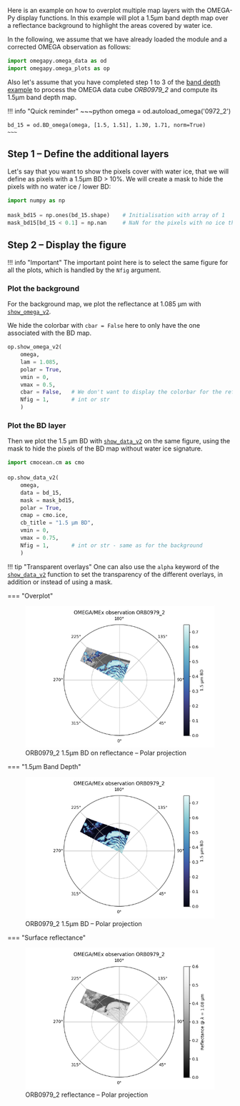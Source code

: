 Here is an example on how to overplot multiple map layers with the OMEGA-Py display functions.
In this example will plot a 1.5μm band depth map over a reflectance background to highlight the areas 
covered by water ice.

In the following, we assume that we have already loaded the module and a corrected OMEGA observation
as follows:
~~~python
import omegapy.omega_data as od
import omegapy.omega_plots as op
~~~

Also let's assume that you have completed step 1 to 3 of the [band depth example](../band_depth/) to
process the OMEGA data cube *ORB0979_2* and compute its 1.5μm band depth map.

!!! info "Quick reminder"
    ~~~python
    omega = od.autoload_omega('0972_2')

    bd_15 = od.BD_omega(omega, [1.5, 1.51], 1.30, 1.71, norm=True)
    ~~~


## Step 1 – Define the additional layers

Let's say that you want to show the pixels cover with water ice, that we will define as pixels
with a 1.5μm BD > 10%.
We will create a mask to hide the pixels with no water ice / lower BD:

~~~python
import numpy as np

mask_bd15 = np.ones(bd_15.shape)    # Initialisation with array of 1
mask_bd15[bd_15 < 0.1] = np.nan     # NaN for the pixels with no ice that we want to hide
~~~

## Step 2 – Display the figure

!!! info "Important"
    The important point here is to select the same figure for all the plots, which is handled by
    the `Nfig` argument.

### Plot the background

For the background map, we plot the reflectance at 1.085 μm with 
[`show_omega_v2`](../reference/omega_plots/#omega_plots.show_omega_v2).

We hide the colorbar with `cbar = False` here to only have the one associated with the BD map.

~~~python
op.show_omega_v2(
    omega,
    lam = 1.085,
    polar = True,
    vmin = 0,
    vmax = 0.5,
    cbar = False,   # We don't want to display the colorbar for the reflectance background
    Nfig = 1,       # int or str
    )
~~~

### Plot the BD layer

Then we plot the 1.5 μm BD with [`show_data_v2`](../reference/omega_plots/#omega_plots.show_data_v2)
on the same figure, using the mask to hide the pixels of the BD map without water ice signature.

~~~python
import cmocean.cm as cmo

op.show_data_v2(
    omega,
    data = bd_15,
    mask = mask_bd15,
    polar = True,
    cmap = cmo.ice,
    cb_title = "1.5 μm BD",
    vmin = 0,
    vmax = 0.75,
    Nfig = 1,       # int or str - same as for the background
    )
~~~

!!! tip "Transparent overlays"
    One can also use the `alpha` keyword of the [`show_data_v2`](../reference/omega_plots/#omega_plots.show_data_v2)
    function to set the transparency of the different overlays, in addition or instead of using a mask.

=== "Overplot"
    <figure markdown>
    ![ORB0979_2 show_data_v2 - 1.5μm BD overplotted on reflectance 1.085μm polar](img/ORB0979_2__show_data_v2_nbd15_overplot_alb108_polar.png)
    <figcaption>
        ORB0979_2 1.5μm BD on reflectance – Polar projection
    </figcaption>
    </figure>

=== "1.5μm Band Depth"
    <figure markdown>
    ![ORB0979_2 show_data_v2 -1.5µm BD polar](img/ORB0979_2__show_data_v2_nbd15_polar.png)
    <figcaption>
        ORB0979_2 1.5μm BD – Polar projection
    </figcaption>
    </figure>

=== "Surface reflectance"
    <figure markdown>
    ![ORB0979_2 show_omega_v2 -reflectance 1.085μm polar](img/ORB0979_2__show_omega_v2_alb108_polar.png)
    <figcaption>
        ORB0979_2 reflectance – Polar projection
    </figcaption>
    </figure>

